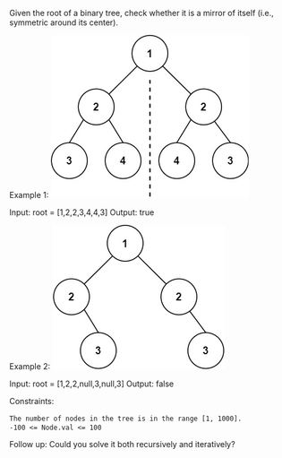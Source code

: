 Given the root of a binary tree, check whether it is a mirror of itself (i.e., symmetric around its center).

 

Example 1:
![alt text](symtree1.jpg)

Input: root = [1,2,2,3,4,4,3]
Output: true

Example 2:
![alt text](symtree2.jpg)

Input: root = [1,2,2,null,3,null,3]
Output: false

 

Constraints:

    The number of nodes in the tree is in the range [1, 1000].
    -100 <= Node.val <= 100

 
Follow up: Could you solve it both recursively and iteratively?